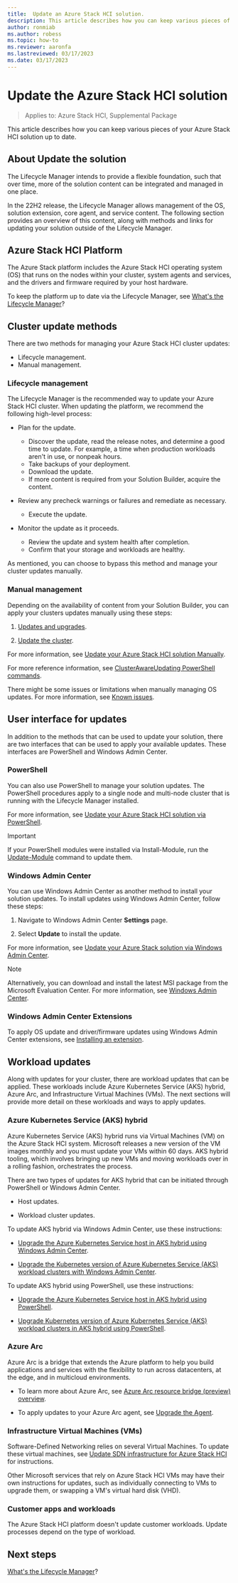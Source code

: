 ```yaml
---
title:  Update an Azure Stack HCI solution.
description: This article describes how you can keep various pieces of your Azure Stack HCI solution up to date.
author: ronmiab
ms.author: robess
ms.topic: how-to
ms.reviewer: aaronfa
ms.lastreviewed: 03/17/2023
ms.date: 03/17/2023
---
```


# Update the Azure Stack HCI solution

> Applies to: Azure Stack HCI, Supplemental Package

This article describes how you can keep various pieces of your Azure Stack HCI solution up to date.

## About Update the solution

The Lifecycle Manager intends to provide a flexible foundation, such that over time, more of the solution content can be integrated and managed in one place.

In the 22H2 release, the Lifecycle Manager allows management of the OS, solution extension, core agent, and service content. The following section provides an overview of this content, along with methods and links for updating your solution outside of the Lifecycle Manager.  

## Azure Stack HCI Platform

The Azure Stack platform includes the Azure Stack HCI operating system (OS) that runs on the nodes within your cluster, system agents and services, and the drivers and firmware required by your host hardware.

To keep the platform up to date via the Lifecycle Manager, see [What's the Lifecycle Manager](whats-the-lifecycle-manager.md)?

## Cluster update methods

There are two methods for managing your Azure Stack HCI cluster updates:

- Lifecycle management.
- Manual management.

### Lifecycle management

The Lifecycle Manager is the recommended way to update your Azure Stack HCI cluster. When updating the platform, we recommend the following high-level process:

- Plan for the update.
  - Discover the update, read the release notes, and determine a good time to update. For example, a time when production workloads aren't in use, or nonpeak hours.
  - Take backups of your deployment.
  - Download the update.
  - If more content is required from your Solution Builder, acquire the content.

- Review any precheck warnings or failures and remediate as necessary.
  - Execute the update.

- Monitor the update as it proceeds.
  - Review the update and system health after completion.
  - Confirm that your storage and workloads are healthy.

As mentioned, you can choose to bypass this method and manage your cluster updates manually.

### Manual management

Depending on the availability of content from your Solution Builder, you can apply your clusters updates manually using these steps:

1. [Updates and upgrades](../concepts/updates.md).

2. [Update the cluster](../manage/update-cluster.md).

For more information, see [Update your Azure Stack HCI solution Manually](lifecycle-management-placeholder.md).

For more reference information, see [ClusterAwareUpdating PowerShell commands](/powershell/module/clusterawareupdating/?view=windowsserver2022-ps&preserve-view=true).

There might be some issues or limitations when manually managing OS updates. For more information, see [Known issues](lifecycle-management-placeholder.md).

## User interface for updates

In addition to the methods that can be used to update your solution, there are two interfaces that can be used to apply your available updates. These interfaces are PowerShell and Windows Admin Center.

### PowerShell

You can also use PowerShell to manage your solution updates. The PowerShell procedures apply to a single node and multi-node cluster that is running with the Lifecycle Manager installed.

For more information, see [Update your Azure Stack HCI solution via PowerShell](update-via-powershell.md).

> [!IMPORTANT]
> If your PowerShell modules were installed via Install-Module, run the [Update-Module](/powershell/module/powershellget/update-module?view=powershell-7.2#example-1--update-all-modules&preserve-view=true) command to update them.

### Windows Admin Center

You can use Windows Admin Center as another method to install your solution updates. To install updates using Windows Admin Center, follow these steps:

1. Navigate to Windows Admin Center **Settings** page.

2. Select **Update** to install the update.  

For more information, see [Update your Azure Stack solution via Windows Admin Center](lifecycle-management-placeholder.md).

> [!NOTE]
> Alternatively, you can download and install the latest MSI package from the Microsoft Evaluation Center. For more information, see [Windows Admin Center](/windows-server/manage/windows-admin-center/overview).  

### Windows Admin Center Extensions

To apply OS update and driver/firmware updates using Windows Admin Center extensions, see [Installing an extension](/windows-server/manage/windows-admin-center/configure/using-extensions).

## Workload updates

Along with updates for your cluster, there are workload updates that can be applied. These workloads include Azure Kubernetes Service (AKS) hybrid, Azure Arc, and Infrastructure Virtual Machines (VMs). The next sections will provide more detail on these workloads and ways to apply updates.

### Azure Kubernetes Service (AKS) hybrid

Azure Kubernetes Service (AKS) hybrid runs via Virtual Machines (VM) on the Azure Stack HCI system. Microsoft releases a new version of the VM images monthly and you must update your VMs within 60 days. AKS hybrid tooling, which involves bringing up new VMs and moving workloads over in a rolling fashion, orchestrates the process.

There are two types of updates for AKS hybrid that can be initiated through PowerShell or Windows Admin Center.

- Host updates.

- Workload cluster updates.

To update AKS hybrid via Windows Admin Center, use these instructions:

- [Upgrade the Azure Kubernetes Service host in AKS hybrid using Windows Admin Center](/azure/aks/hybrid/update-akshci-host-windows-admin-center).  

- [Upgrade the Kubernetes version of Azure Kubernetes Service (AKS) workload clusters with Windows Admin Center](/azure/aks/hybrid/upgrade-kubernetes).

To update AKS hybrid using PowerShell, use these instructions:

- [Upgrade the Azure Kubernetes Service host in AKS hybrid using PowerShell](/azure/aks/hybrid/update-akshci-host-powershell).

- [Upgrade Kubernetes version of Azure Kubernetes Service (AKS) workload clusters in AKS hybrid using PowerShell](/azure/aks/hybrid/upgrade).

### Azure Arc

Azure Arc is a bridge that extends the Azure platform to help you build applications and services with the flexibility to run across datacenters, at the edge, and in multicloud environments.

- To learn more about Azure Arc, see [Azure Arc resource bridge (preview) overview](/azure/azure-arc/resource-bridge/overview).

- To apply updates to your Azure Arc agent, see [Upgrade the Agent](/azure/azure-arc/servers/manage-agent#upgrade-the-agent).

### Infrastructure Virtual Machines (VMs)

Software-Defined Networking relies on several Virtual Machines. To update these virtual machines, see [Update SDN infrastructure for Azure Stack HCI](../manage/update-sdn.md) for instructions.

Other Microsoft services that rely on Azure Stack HCI VMs may have their own instructions for updates, such as individually connecting to VMs to upgrade them, or swapping a VM's virtual hard disk (VHD).

### Customer apps and workloads

The Azure Stack HCI platform doesn't update customer workloads. Update processes depend on the type of workload.

## Next steps

[What's the Lifecycle Manager](whats-the-lifecycle-manager.md)?

